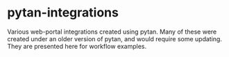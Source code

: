# pytan-integrations

Various web-portal integrations created using pytan. Many of these were created under an older version of pytan, and would require some updating. They are presented here for workflow examples.
